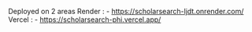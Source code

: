 Deployed on 2 areas Render : - https://scholarsearch-ljdt.onrender.com/
                    Vercel : - https://scholarsearch-phi.vercel.app/
